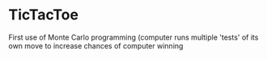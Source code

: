 # TicTacToe
First use of Monte Carlo programming (computer runs multiple 'tests' of its own move to increase chances of computer winning
